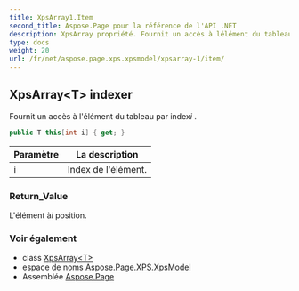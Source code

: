 ```yaml
---
title: XpsArray1.Item
second_title: Aspose.Page pour la référence de l'API .NET
description: XpsArray propriété. Fournit un accès à lélément du tableau par indexi .
type: docs
weight: 20
url: /fr/net/aspose.page.xps.xpsmodel/xpsarray-1/item/
---
```

## XpsArray&lt;T&gt; indexer

Fournit un accès à l'élément du tableau par index*i* .

```csharp
public T this[int i] { get; }
```

| Paramètre | La description |
| --- | --- |
| i | Index de l'élément. |

### Return_Value

L'élément à*i* position.

### Voir également

* class [XpsArray&lt;T&gt;](../)
* espace de noms [Aspose.Page.XPS.XpsModel](../../xpsarray-1/)
* Assemblée [Aspose.Page](../../../)


